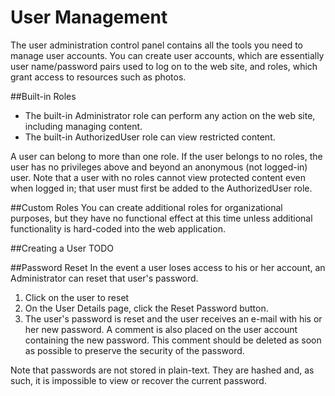 ﻿# User Management

The user administration control panel contains all the tools you need to manage user accounts. You can create user accounts, which are essentially user name/password pairs used to log on to the web site, and roles, which grant access to resources such as photos. 


##Built-in Roles
* The built-in Administrator role can perform any action on the web site, including managing content. 
* The built-in AuthorizedUser role can view restricted content.

A user can belong to more than one role. If the user belongs to no roles, the user has no privileges above and beyond an anonymous (not logged-in) user. Note that a user with no roles cannot view protected content even when logged in; that user must first be added to the AuthorizedUser role.


##Custom Roles
You can create additional roles for organizational purposes, but they have no functional effect at this time unless additional functionality is hard-coded into the web application. 


##Creating a User
TODO


##Password Reset
In the event a user loses access to his or her account, an Administrator can reset that user's password. 
1. Click on the user to reset
2. On the User Details page, click the Reset Password button. 
3. The user's password is reset and the user receives an e-mail with his or her new password. A comment is  also placed on the user account containing the new password. This comment should be deleted as soon as possible to preserve the security of the password. 

Note that passwords are not stored in plain-text. They are hashed and, as such, it is impossible to view or recover the current password. 

